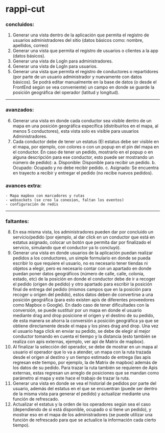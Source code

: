 # rappi-cut

### concluidos:


1.	Generar una vista dentro de la aplicación que permita el registro de usuarios administradores del sitio (datos básicos como: nombre, apellidos, correo)
2.	Generar una vista que permita el registro de usuarios o clientes a la app (datos básicos).
3.	Generar una vista de LogIn para administradores.
4.	Generar una vista de LogIn para usuarios.
5.	Generar una vista que permita el registro de conductores o repartidores (por parte de un usuario administrador y nuevamente con datos básicos). Se podrá editar manualmente en la base de datos (o desde el FrontEnd según se vea conveniente) un campo en donde se guarde la posición geográfica del operador (latitud y longitud). 

---

### avanzados:

6.	Generar una vista en donde cada conductor sea visible dentro de un mapa en una posición geográfica específica (distribuirlos en el mapa, al menos 5 conductores), esta vista solo es visible para usuarios Administradores. 
7.	Cada conductor debe de tener un estatus (El estatus debe ser visible en el mapa, por ejemplo, con colores o con un popup en el pin del mapa en el conductor. En caso de tener un pedido, mostrarlo en el popup o en alguna descripción para ese conductor, esto puede ser mostrando un número de pedido):
    a.	Disponible: Disponible para recibir un pedido.
    b.	Ocupado: Ocupado y no debe recibir pedido.
    c.	Asignado: Se encuentra en trayecto a recibir y entregar el pedido (no recibe nuevos pedidos).

### avances extra:
    - Mapa mapbox con marcadores y rutas
    - websockets (se creo la conexion, faltan los eventos)  
    - configuración de redis

---

### faltantes:

8.	En esa misma vista, los administradores pueden dar por concluido un servicio/pedido (por ejemplo, al dar click en un conductor que está en estatus asignado, colocar un botón que permita dar por finalizado el servicio, simulando que el conductor ya lo concluyó).
9.	Generar una vista en donde usuarios de la aplicación puedan realizar pedidos a los conductores, un simple formulario en donde se pueda escribir lo que requiere el usuario, no es necesario tener tiendas ni objetos a elegir, pero es necesario contar con un apartado en donde puedan poner datos geográficos (número de calle, calle, colonia, estado, etc) de la posición en donde el conductor debe de ir a recoger el pedido (origen de pedido) y otro apartado para escribir la posición final de entrega del pedido (mismos campos que en la posición para recoger u origen del pedido), estos datos deben de convertirse a una posición geográfica (para esto existen apis de diferentes proveedores como Mapbox o Google). En dado caso de tener dificultades con la conversión, se puede sustituir por un mapa en donde el usuario mediante drag and drop posicione el origen y el destino de su pedido, de esta manera se ahorra la conversión a posición geográfica ya que se obtiene directamente desde el mapa y los pines drag and drop. Una vez el usuario haga click en enviar su pedido, se debe de elegir al mejor conductor tomando en cuenta el tiempo y la distancia (esto también se realiza con apis externas, ejemplo, ver api de Matrix de mapbox).
10.	Al finalizar la selección del operador, se debe de mostrar en un mapa al usuario el operador que lo va a atender, un mapa con la ruta trazada desde el origen al destino y un tiempo estimado de entrega (las apis regresan este tiempo, por ejemplo, la de Matrix de mapbox) además de los datos de su pedido. Para trazar la ruta también se requieren de Apis externas, estas regresan un arreglo de posiciones que se mandan como parámetro al mapa y este hace el trabajo de trazar la ruta.
11.	Generar una vista en donde se vea el historial de pedidos por parte del usuario, además del estatus en el que se encuentran (puede ser dentro de la misma vista para generar el pedido) y actualizar mediante una función de refrescado.
12.	Actualizar el estatus y la orden de los operadores según sea el caso (dependiendo de si está disponible, ocupado o si tiene un pedido), y mostrar eso en el mapa de los administradores (se puede utilizar una función de refrescado para que se actualice la información cada cierto tiempo).
